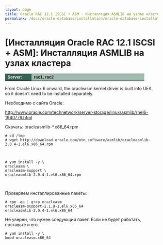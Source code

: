 ```yaml
---
layout: page
title: Oracle RAC 12.1 ISCSI + ASM - Инсталляция ASMLIB на узлах кластера
permalink: /docs/oracle-database/installation/oracle-database-installation/distributed/rac/linux/6.7/oracle/12.1/iscsi-asm/asmlib-installation/
---
```


# [Инсталляция Oracle RAC 12.1 ISCSI + ASM]: Инсталляция ASMLIB на узлах кластера


<table cellpadding="4" cellspacing="2" align="center" border="0" width="100%">

<tr>
<td style="color: rgb(255, 255, 255);" bgcolor="#386351" width="14%"><span style="font-family: Arial,Helvetica,sans-serif; font-size: 14px;"><strong>Server:</strong></span></td>
<td height="20" bgcolor="#a2bcb1" width="60%"><span style="font-family: Arial,Helvetica,sans-serif; font-size: 14px;"><strong>rac1, rac2</strong></span></td>
</tr>

</table>


From Oracle Linux 6 onward, the oracleasm kernel driver is built into UEK, so it doesn't need to be installed separately.


Необходимо с сайта Oracle:

http://www.oracle.com/technetwork/server-storage/linux/asmlib/rhel6-1940776.html

Скачать: oracleasmlib-*.x86_64.rpm


    # cd /tmp
    # wget http://download.oracle.com/otn_software/asmlib/oracleasmlib-2.0.4-1.el6.x86_64.rpm

<br/>

    # yum install -y \
    oracleasm \
    oracleasm-support \
    oracleasmlib-2.0.4-1.el6.x86_64.rpm

<br/>

Проверяем инсталлированные пакеты:

    # rpm -qa | grep oracleasm
    oracleasm-support-2.1.8-1.el6.x86_64
    oracleasmlib-2.0.4-1.el6.x86_64

Не уверен, что нужен следующий пакет. Если не будет работать, поставьте и его.

    # yum install -y \
    kmod-oracleasm.x86_64
